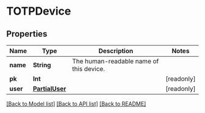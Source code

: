 # TOTPDevice

## Properties
Name | Type | Description | Notes
------------ | ------------- | ------------- | -------------
**name** | **String** | The human-readable name of this device. | 
**pk** | **Int** |  | [readonly] 
**user** | [**PartialUser**](PartialUser.md) |  | [readonly] 

[[Back to Model list]](../README.md#documentation-for-models) [[Back to API list]](../README.md#documentation-for-api-endpoints) [[Back to README]](../README.md)


